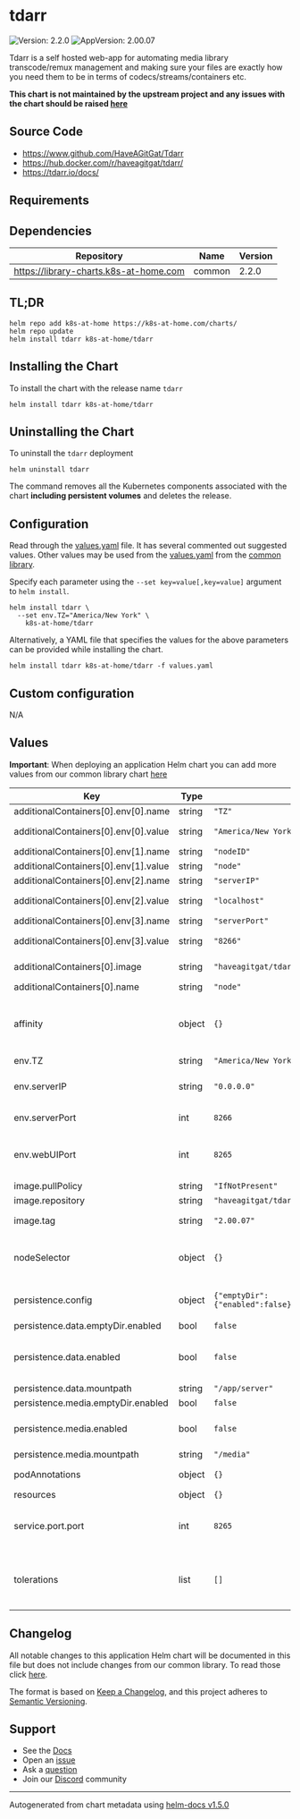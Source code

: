 # tdarr

![Version: 2.2.0](https://img.shields.io/badge/Version-2.2.0-informational?style=flat-square) ![AppVersion: 2.00.07](https://img.shields.io/badge/AppVersion-2.00.07-informational?style=flat-square)

Tdarr is a self hosted web-app for automating media library transcode/remux management and making sure your files are exactly how you need them to be in terms of codecs/streams/containers etc.

**This chart is not maintained by the upstream project and any issues with the chart should be raised [here](https://github.com/k8s-at-home/charts/issues/new/choose)**

## Source Code

* <https://www.github.com/HaveAGitGat/Tdarr>
* <https://hub.docker.com/r/haveagitgat/tdarr/>
* <https://tdarr.io/docs/>

## Requirements

## Dependencies

| Repository | Name | Version |
|------------|------|---------|
| https://library-charts.k8s-at-home.com | common | 2.2.0 |

## TL;DR

```console
helm repo add k8s-at-home https://k8s-at-home.com/charts/
helm repo update
helm install tdarr k8s-at-home/tdarr
```

## Installing the Chart

To install the chart with the release name `tdarr`

```console
helm install tdarr k8s-at-home/tdarr
```

## Uninstalling the Chart

To uninstall the `tdarr` deployment

```console
helm uninstall tdarr
```

The command removes all the Kubernetes components associated with the chart **including persistent volumes** and deletes the release.

## Configuration

Read through the [values.yaml](./values.yaml) file. It has several commented out suggested values.
Other values may be used from the [values.yaml](https://github.com/k8s-at-home/library-charts/tree/main/charts/stable/common/values.yaml) from the [common library](https://github.com/k8s-at-home/library-charts/tree/main/charts/stable/common).

Specify each parameter using the `--set key=value[,key=value]` argument to `helm install`.

```console
helm install tdarr \
  --set env.TZ="America/New York" \
    k8s-at-home/tdarr
```

Alternatively, a YAML file that specifies the values for the above parameters can be provided while installing the chart.

```console
helm install tdarr k8s-at-home/tdarr -f values.yaml
```

## Custom configuration

N/A

## Values

**Important**: When deploying an application Helm chart you can add more values from our common library chart [here](https://github.com/k8s-at-home/library-charts/tree/main/charts/stable/common)

| Key | Type | Default | Description |
|-----|------|---------|-------------|
| additionalContainers[0].env[0].name | string | `"TZ"` |  |
| additionalContainers[0].env[0].value | string | `"America/New York"` | Node Timezone |
| additionalContainers[0].env[1].name | string | `"nodeID"` |  |
| additionalContainers[0].env[1].value | string | `"node"` | Node name |
| additionalContainers[0].env[2].name | string | `"serverIP"` |  |
| additionalContainers[0].env[2].value | string | `"localhost"` | tdarr server IP/hostname |
| additionalContainers[0].env[3].name | string | `"serverPort"` |  |
| additionalContainers[0].env[3].value | string | `"8266"` | tdar server port |
| additionalContainers[0].image | string | `"haveagitgat/tdarr_node:2.00.07"` | Node image and tag |
| additionalContainers[0].name | string | `"node"` |  |
| affinity | object | `{}` | Affinity settings for pod assignment of the GUI |
| env.TZ | string | `"America/New York"` | Timezone |
| env.serverIP | string | `"0.0.0.0"` | tdarr server binding address |
| env.serverPort | int | `8266` | tdarr server listening port |
| env.webUIPort | int | `8265` | tdarr web UI listening port (same as Service port) |
| image.pullPolicy | string | `"IfNotPresent"` |  |
| image.repository | string | `"haveagitgat/tdarr"` | tdarr image |
| image.tag | string | `"2.00.07"` | tdarr image tag |
| nodeSelector | object | `{}` | Node labels for pod assignment of the GUI |
| persistence.config | object | `{"emptyDir":{"enabled":false},"enabled":false,"mountpath":"/app/configs"}` | Volume used for configuration |
| persistence.data.emptyDir.enabled | bool | `false` |  |
| persistence.data.enabled | bool | `false` | Volume used for tdarr server database |
| persistence.data.mountpath | string | `"/app/server"` |  |
| persistence.media.emptyDir.enabled | bool | `false` |  |
| persistence.media.enabled | bool | `false` | Volume used for media libraries |
| persistence.media.mountpath | string | `"/media"` |  |
| podAnnotations | object | `{}` | Pod annotations |
| resources | object | `{}` |  |
| service.port.port | int | `8265` | Kubernetes port where the GUI is exposed |
| tolerations | list | `[]` | Toleration labels for pod assignment of the GUI |

## Changelog

All notable changes to this application Helm chart will be documented in this file but does not include changes from our common library. To read those click [here](https://github.com/k8s-at-home/library-charts/tree/main/charts/stable/common#changelog).

The format is based on [Keep a Changelog](https://keepachangelog.com/en/1.0.0/), and this project adheres to [Semantic Versioning](https://semver.org/spec/v2.0.0.html).

## Support

- See the [Docs](https://docs.k8s-at-home.com/our-helm-charts/getting-started/)
- Open an [issue](https://github.com/k8s-at-home/charts/issues/new/choose)
- Ask a [question](https://github.com/k8s-at-home/organization/discussions)
- Join our [Discord](https://discord.gg/sTMX7Vh) community

----------------------------------------------
Autogenerated from chart metadata using [helm-docs v1.5.0](https://github.com/norwoodj/helm-docs/releases/v1.5.0)
